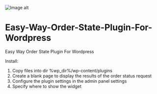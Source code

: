 ![Image alt](https://github.com/sergeiavdeev/Easy-Way-Order-State-Plugin-For-Wordpress/raw/master/easy_way_delivery/img/image.png)
# Easy-Way-Order-State-Plugin-For-Wordpress
Easy Way Order State Plugin For Wordpress

Install: 
1. Сopy files into dir %wp_dir%/wp-content/plugins
2. Create a blank page to display the results of the order status request
3. Configure the plugin settings in the admin panel settings
4. Specify where to show the widget
